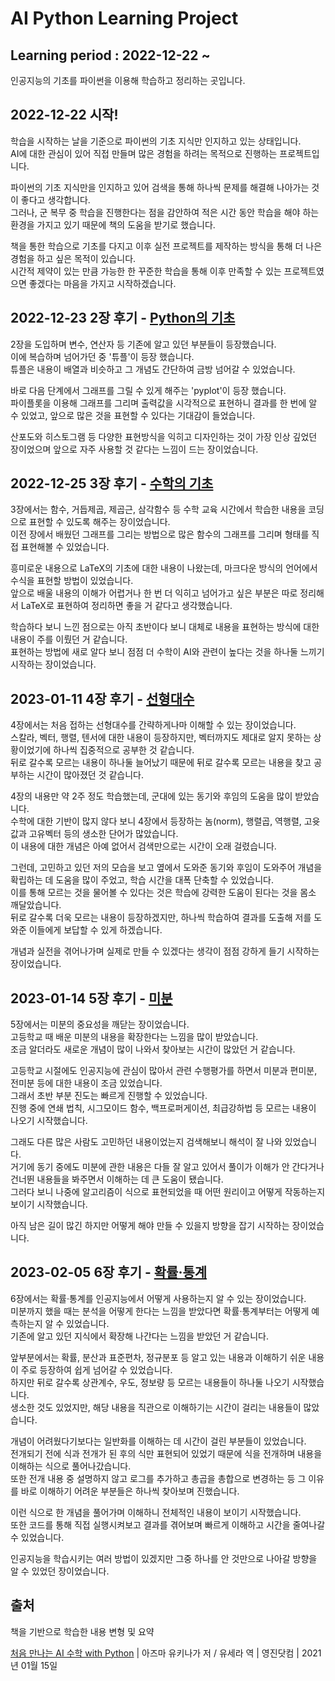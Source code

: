 # AI Python Learning Project

## Learning period : 2022-12-22 ~

인공지능의 기초를 파이썬을 이용해 학습하고 정리하는 곳입니다.  

## 2022-12-22 시작!

학습을 시작하는 날을 기준으로 파이썬의 기초 지식만 인지하고 있는 상태입니다.  
AI에 대한 관심이 있어 직접 만들며 많은 경험을 하려는 목적으로 진행하는 프로젝트입니다.  
  
파이썬의 기초 지식만을 인지하고 있어 검색을 통해 하나씩 문제를 해결해 나아가는 것이 좋다고 생각합니다.  
그러나, 군 복무 중 학습을 진행한다는 점을 감안하여 적은 시간 동안 학습을 해야 하는 환경을 가지고 있기 때문에 책의 도움을 받기로 했습니다.  
  
책을 통한 학습으로 기초를 다지고 이후 실전 프로젝트를 제작하는 방식을 통해 더 나은 경험을 하고 싶은 목적이 있습니다.  
시간적 제약이 있는 만큼 가능한 한 꾸준한 학습을 통해 이후 만족할 수 있는 프로젝트였으면 좋겠다는 마음을 가지고 시작하겠습니다.  

## 2022-12-23 2장 후기 - [Python의 기초][2]

2장을 도입하며 변수, 연산자 등 기존에 알고 있던 부분들이 등장했습니다.  
이에 복습하며 넘어가던 중 '튜플'이 등장 했습니다.  
튜플은 내용이 배열과 비슷하고 그 개념도 간단하여 금방 넘어갈 수 있었습니다.  

바로 다음 단계에서 그래프를 그릴 수 있게 해주는 'pyplot'이 등장 했습니다.  
파이플롯을 이용해 그래프를 그리며 출력값을 시각적으로 표현하니 결과를 한 번에 알 수 있었고, 앞으로 많은 것을 표현할 수 있다는 기대감이 들었습니다.  

산포도와 히스토그램 등 다양한 표현방식을 익히고 디자인하는 것이 가장 인상 깊었던 장이었으며 앞으로 자주 사용할 것 같다는 느낌이 드는 장이었습니다.  

## 2022-12-25 3장 후기 - [수학의 기초][3]

3장에서는 함수, 거듭제곱, 제곱근, 삼각함수 등 수학 교육 시간에서 학습한 내용을 코딩으로 표현할 수 있도록 해주는 장이었습니다.  
이전 장에서 배웠던 그래프를 그리는 방법으로 많은 함수의 그래프를 그리며 형태를 직접 표현해볼 수 있었습니다.  

흥미로운 내용으로 LaTeX의 기초에 대한 내용이 나왔는데, 마크다운 방식의 언어에서 수식을 표현할 방법이 있었습니다.  
앞으로 배울 내용의 이해가 어렵거나 한 번 더 익히고 넘어가고 싶은 부분은 따로 정리해서 LaTeX로 표현하여 정리하면 좋을 거 같다고 생각했습니다.  

학습하다 보니 느낀 점으로는 아직 초반이다 보니 대체로 내용을 표현하는 방식에 대한 내용이 주를 이뤘던 거 같습니다.  
표현하는 방법에 새로 알다 보니 점점 더 수학이 AI와 관련이 높다는 것을 하나둘 느끼기 시작하는 장이었습니다.  

## 2023-01-11 4장 후기 - [선형대수][4]

4장에서는 처음 접하는 선형대수를 간략하게나마 이해할 수 있는 장이었습니다.  
스칼라, 벡터, 행렬, 텐서에 대한 내용이 등장하지만, 벡터까지도 제대로 알지 못하는 상황이었기에 하나씩 집중적으로 공부한 것 같습니다.  
뒤로 갈수록 모르는 내용이 하나둘 늘어났기 때문에 뒤로 갈수록 모르는 내용을 찾고 공부하는 시간이 많아졌던 것 같습니다.  

4장의 내용만 약 2주 정도 학습했는데, 군대에 있는 동기와 후임의 도움을 많이 받았습니다.  
수학에 대한 기반이 많지 않다 보니 4장에서 등장하는 놈(norm), 행렬곱, 역행렬, 고윳값과 고유벡터 등의 생소한 단어가 많았습니다.  
이 내용에 대한 개념은 아예 없어서 검색만으로는 시간이 오래 걸렸습니다.  

그런데, 고민하고 있던 저의 모습을 보고 옆에서 도와준 동기와 후임이 도와주어 개념을 확립하는 데 도움을 많이 주었고, 학습 시간을 대폭 단축할 수 있었습니다.  
이를 통해 모르는 것을 물어볼 수 있다는 것은 학습에 강력한 도움이 된다는 것을 몸소 깨달았습니다.  
뒤로 갈수록 더욱 모르는 내용이 등장하겠지만, 하나씩 학습하여 결과를 도출해 저를 도와준 이들에게 보답할 수 있게 하겠습니다.  

개념과 실전을 겪어나가며 실제로 만들 수 있겠다는 생각이 점점 강하게 들기 시작하는 장이었습니다.  

## 2023-01-14 5장 후기 - [미분][5]

5장에서는 미분의 중요성을 깨닫는 장이었습니다.  
고등학교 때 배운 미분의 내용을 확장한다는 느낌을 많이 받았습니다.  
조금 알더라도 새로운 개념이 많이 나와서 찾아보는 시간이 많았던 거 같습니다.  
  
고등학교 시절에도 인공지능에 관심이 많아서 관련 수행평가를 하면서 미분과 편미분, 전미분 등에 대한 내용이 조금 있었습니다.  
그래서 초반 부분 진도는 빠르게 진행할 수 있었습니다.  
진행 중에 연쇄 법칙, 시그모이드 함수, 백프로퍼게이션, 최급강하법 등 모르는 내용이 나오기 시작했습니다.  
  
그래도 다른 많은 사람도 고민하던 내용이었는지 검색해보니 해석이 잘 나와 있었습니다.  
거기에 동기 중에도 미분에 관한 내용은 다들 잘 알고 있어서 풀이가 이해가 안 간다거나 건너뛴 내용들을 봐주면서 이해하는 데 큰 도움이 됐습니다.  
그러다 보니 나중에 알고리즘이 식으로 표현되었을 때 어떤 원리이고 어떻게 작동하는지 보이기 시작했습니다.  
  
아직 남은 길이 많긴 하지만 어떻게 해야 만들 수 있을지 방향을 잡기 시작하는 장이었습니다.  
  
## 2023-02-05 6장 후기 - [확률·통계][6]

6장에서는 확률·통계를 인공지능에서 어떻게 사용하는지 알 수 있는 장이었습니다.  
미분까지 했을 때는 분석을 어떻게 한다는 느낌을 받았다면 확률·통계부터는 어떻게 예측하는지 알 수 있었습니다.  
기존에 알고 있던 지식에서 확장해 나간다는 느낌을 받았던 거 같습니다.  

앞부분에서는 확률, 분산과 표준편차, 정규분포 등 알고 있는 내용과 이해하기 쉬운 내용이 주로 등장하여 쉽게 넘어갈 수 있었습니다.  
하지만 뒤로 갈수록 상관계수, 우도, 정보량 등 모르는 내용들이 하나둘 나오기 시작했습니다.  
생소한 것도 있었지만, 해당 내용을 직관으로 이해하기는 시간이 걸리는 내용들이 많았습니다.  
  
개념이 어려웠다기보다는 일반화를 이해하는 데 시간이 걸린 부분들이 있었습니다.  
전개되기 전에 식과 전개가 된 후의 식만 표현되어 있었기 때문에 식을 전개하며 내용을 이해하는 식으로 풀어나갔습니다.  
또한 전개 내용 중 설명하지 않고 로그를 추가하고 총곱을 총합으로 변경하는 등 그 이유를 바로 이해하기 어려운 부분들은 하나씩 찾아보며 진했습니다.  
  
이런 식으로 한 개념을 풀어가며 이해하니 전체적인 내용이 보이기 시작했습니다.  
또한 코드를 통해 직접 실행시켜보고 결과를 겪어보며 빠르게 이해하고 시간을 줄여나갈 수 있었습니다.  
  
인공지능을 학습시키는 여러 방법이 있겠지만 그중 하나를 안 것만으로 나아갈 방향을 알 수 있었던 장이었습니다.  
  
## 출처
  
책을 기반으로 학습한 내용 변형 및 요약  
  
[처음 만나는 AI 수학 with Python][googlelink] | 아즈마 유키나가 저 / 유세라 역 | 영진닷컴 | 2021년 01월 15일  
  
[googlelink]: https://www.youngjin.com/book/book_detail.asp?prod_cd=9788931463378&seq=6775 "Go SITE"
[2]: https://github.com/gsmin02/AI-Python-STUDY/blob/main/Chapter/Chapter%202.ipynb "Go Chapter2"
[3]: https://github.com/gsmin02/AI-Python-STUDY/blob/main/Chapter/Chapter%203.ipynb "Go Chapter3"
[4]: https://github.com/gsmin02/AI-Python-STUDY/blob/main/Chapter/Chapter%204.ipynb "Go Chapter4"
[5]: https://github.com/gsmin02/AI-Python-STUDY/blob/main/Chapter/Chapter%205.ipynb "Go Chapter5"
[6]: https://github.com/gsmin02/AI-Python-STUDY/blob/main/Chapter/Chapter%206.ipynb "Go Chapter6"
  
